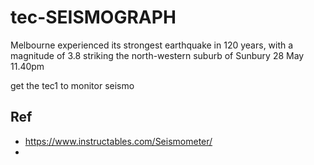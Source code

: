 # tec-SEISMOGRAPH 

Melbourne experienced its strongest earthquake in 120 years, with a magnitude of 3.8 striking the north-western suburb of Sunbury 28 May 11.40pm

get the tec1 to monitor seismo


## Ref
- https://www.instructables.com/Seismometer/
- 
